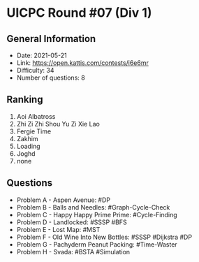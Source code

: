 # UICPC Round #07 (Div 1)
## General Information
- Date: 2021-05-21
- Link: https://open.kattis.com/contests/i6e6mr
- Difficulty: 34
- Number of questions: 8
## Ranking
1. Aoi Albatross
2. Zhi Zi Zhi Shou Yu Zi Xie Lao
3. Fergie Time
4. Zakhim
5. Loading
6. Joghd
7. none
## Questions
- Problem A - Aspen Avenue: #DP
- Problem B - Balls and Needles: #Graph-Cycle-Check
- Problem C - Happy Happy Prime Prime: #Cycle-Finding
- Problem D - Landlocked: #SSSP #BFS
- Problem E - Lost Map: #MST
- Problem F - Old Wine Into New Bottles: #SSSP #Dijkstra #DP
- Problem G - Pachyderm Peanut Packing: #Time-Waster
- Problem H - Svada: #BSTA #Simulation
